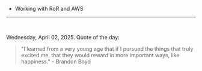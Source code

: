 - Working with RoR and AWS

---

<br>

<!-- quote_marker -->
Wednesday, April 02, 2025. Quote of the day:

> "I learned from a very young age that if I pursued the things that truly excited me, that they would reward in more important ways, like happiness." - Brandon Boyd
